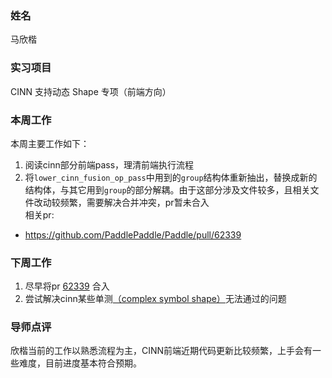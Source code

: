 ### 姓名
马欣楷

### 实习项目
CINN 支持动态 Shape 专项（前端方向）

### 本周工作
本周主要工作如下：
1. 阅读cinn部分前端pass，理清前端执行流程
2. 将`lower_cinn_fusion_op_pass`中用到的`group`结构体重新抽出，替换成新的结构体，与其它用到`group`的部分解耦。由于这部分涉及文件较多，且相关文件改动较频繁，需要解决合并冲突，pr暂未合入  
相关pr:
- https://github.com/PaddlePaddle/Paddle/pull/62339



### 下周工作

1. 尽早将pr [62339](https://github.com/PaddlePaddle/Paddle/pull/62339) 合入
2. 尝试解决cinn某些单测[（complex symbol shape）](https://github.com/PaddlePaddle/Paddle/blob/develop/test/ir/pir/cinn/symbolic/test_complex_symbol_subgraph.py)无法通过的问题

### 导师点评
欣楷当前的工作以熟悉流程为主，CINN前端近期代码更新比较频繁，上手会有一些难度，目前进度基本符合预期。
